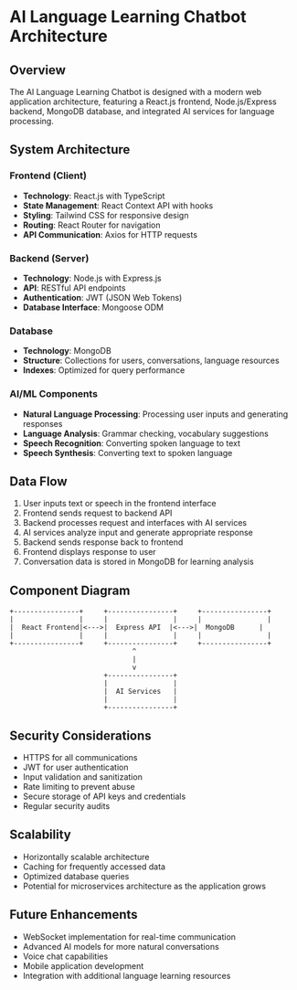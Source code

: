 # AI Language Learning Chatbot Architecture

## Overview

The AI Language Learning Chatbot is designed with a modern web application architecture, featuring a React.js frontend, Node.js/Express backend, MongoDB database, and integrated AI services for language processing.

## System Architecture

### Frontend (Client)

- **Technology**: React.js with TypeScript
- **State Management**: React Context API with hooks
- **Styling**: Tailwind CSS for responsive design
- **Routing**: React Router for navigation
- **API Communication**: Axios for HTTP requests

### Backend (Server)

- **Technology**: Node.js with Express.js
- **API**: RESTful API endpoints
- **Authentication**: JWT (JSON Web Tokens)
- **Database Interface**: Mongoose ODM

### Database

- **Technology**: MongoDB
- **Structure**: Collections for users, conversations, language resources
- **Indexes**: Optimized for query performance

### AI/ML Components

- **Natural Language Processing**: Processing user inputs and generating responses
- **Language Analysis**: Grammar checking, vocabulary suggestions
- **Speech Recognition**: Converting spoken language to text
- **Speech Synthesis**: Converting text to spoken language

## Data Flow

1. User inputs text or speech in the frontend interface
2. Frontend sends request to backend API
3. Backend processes request and interfaces with AI services
4. AI services analyze input and generate appropriate response
5. Backend sends response back to frontend
6. Frontend displays response to user
7. Conversation data is stored in MongoDB for learning analysis

## Component Diagram

```
+----------------+     +----------------+     +----------------+
|                |     |                |     |                |
|  React Frontend|<--->|  Express API  |<--->|  MongoDB      |
|                |     |                |     |                |
+----------------+     +----------------+     +----------------+
                              ^
                              |
                              v
                       +----------------+
                       |                |
                       |  AI Services   |
                       |                |
                       +----------------+
```

## Security Considerations

- HTTPS for all communications
- JWT for user authentication
- Input validation and sanitization
- Rate limiting to prevent abuse
- Secure storage of API keys and credentials
- Regular security audits

## Scalability

- Horizontally scalable architecture
- Caching for frequently accessed data
- Optimized database queries
- Potential for microservices architecture as the application grows

## Future Enhancements

- WebSocket implementation for real-time communication
- Advanced AI models for more natural conversations
- Voice chat capabilities
- Mobile application development
- Integration with additional language learning resources
